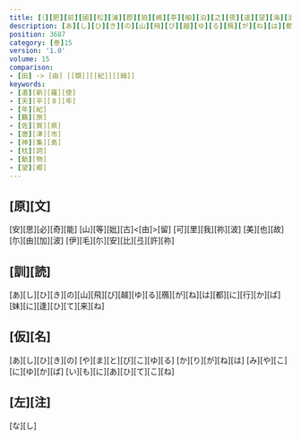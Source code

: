 ```yaml
---
title: [（][肥][前][國][松][浦][郡][狛][嶋][亭][舶][泊][之][夜][遥][望][海][浪][各][慟][旅][心][作][歌][七][首][）]
description: [あ][し][ひ][き][の][山][飛][び][越][ゆ][る][鴈][が][ね][は][都][に][行][か][ば][妹][に][逢][ひ][て][来][ね]
position: 3687
category: [巻]15
version: '1.0'
volume: 15
comparison:
- [田] -> [由] [[類]][[紀]][[細]]
keywords:
- [遣][新][羅][使]
- [天][平][８][年]
- [年][紀]
- [羈][旅]
- [佐][賀][県]
- [唐][津][市]
- [神][集][島]
- [枕][詞]
- [動][物]
- [望][郷]
---
```


## [原][文]

[安][思][必][奇][能] [山][等][妣][古]<[由]>[留] [可][里][我][祢][波] [美][也][故][尓][由][加][波] [伊][毛][尓][安][比][弖][許][祢]

## [訓][読]

[あ][し][ひ][き][の][山][飛][び][越][ゆ][る][鴈][が][ね][は][都][に][行][か][ば][妹][に][逢][ひ][て][来][ね]

## [仮][名]

[あ][し][ひ][き][の] [や][ま][と][び][こ][ゆ][る] [か][り][が][ね][は] [み][や][こ][に][ゆ][か][ば] [い][も][に][あ][ひ][て][こ][ね]

## [左][注]

[な][し]
